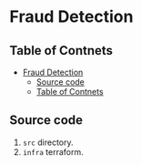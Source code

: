 # Fraud Detection

## Table of Contnets
- [Fraud Detection](#fraud-detection)
  - [Source code](#source-code)
  - [Table of Contnets](#table-of-contnets)
## Source code

1. `src` directory. 
2. `infra` terraform. 

